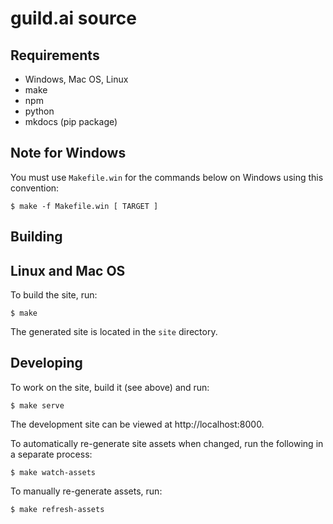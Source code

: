 # guild.ai source

## Requirements

- Windows, Mac OS, Linux
- make
- npm
- python
- mkdocs (pip package)

## Note for Windows

You must use `Makefile.win` for the commands below on Windows using
this convention:

    $ make -f Makefile.win [ TARGET ]

## Building

## Linux and Mac OS

To build the site, run:

    $ make

The generated site is located in the `site` directory.

## Developing

To work on the site, build it (see above) and run:

    $ make serve

The development site can be viewed at http://localhost:8000.

To automatically re-generate site assets when changed, run the
following in a separate process:

    $ make watch-assets

To manually re-generate assets, run:

    $ make refresh-assets
